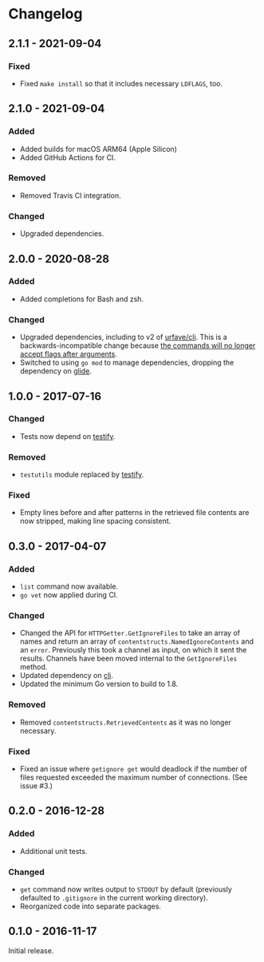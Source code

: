 # Changelog

## 2.1.1 - 2021-09-04

### Fixed

* Fixed `make install` so that it includes necessary `LDFLAGS`, too.

## 2.1.0 - 2021-09-04

### Added

* Added builds for macOS ARM64 (Apple Silicon)
* Added GitHub Actions for CI.

### Removed

* Removed Travis CI integration.

### Changed

* Upgraded dependencies.


## 2.0.0 - 2020-08-28

### Added

* Added completions for Bash and zsh.

### Changed

* Upgraded dependencies, including to v2 of [urfave/cli](https://github.com/urfave/cli). This is a backwards-incompatible change because [the commands will no longer accept flags after arguments](https://github.com/urfave/cli/blob/master/docs/migrate-v1-to-v2.md#flags-before-args).
* Switched to using `go mod` to manage dependencies, dropping the dependency on [glide](https://glide.sh/).


## 1.0.0 - 2017-07-16

### Changed

* Tests now depend on [testify](https://github.com/stretchr/testify).

### Removed

* `testutils` module replaced by [testify](https://github.com/stretchr/testify).

### Fixed

* Empty lines before and after patterns in the retrieved file contents are now stripped, making line spacing consistent.


## 0.3.0 - 2017-04-07

### Added

* `list` command now available.
* `go vet` now applied during CI.

### Changed

* Changed the API for `HTTPGetter.GetIgnoreFiles` to take an array of names and return an array of `contentstructs.NamedIgnoreContents` and an `error`. Previously this took a channel as input, on which it sent the results. Channels have been moved internal to the `GetIgnoreFiles` method.
* Updated dependency on [cli](https://github.com/urfave/cli).
* Updated the minimum Go version to build to 1.8.

### Removed

* Removed `contentstructs.RetrievedContents` as it was no longer necessary.

### Fixed

* Fixed an issue where `getignore get` would deadlock if the number of files requested exceeded the maximum number of connections. (See issue #3.)


## 0.2.0 - 2016-12-28

### Added

* Additional unit tests.

### Changed

* `get` command now writes output to `STDOUT` by default (previously defaulted to `.gitignore` in the current working directory).
* Reorganized code into separate packages.


## 0.1.0 - 2016-11-17

Initial release.
